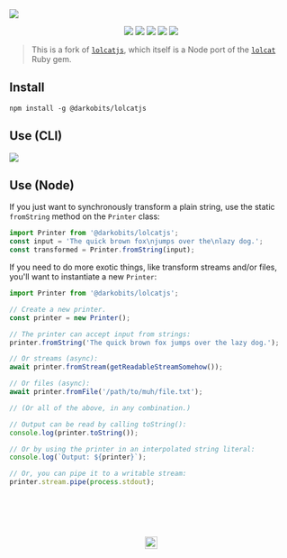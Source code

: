 <a href="#top" id="top">
  <img src="https://user-images.githubusercontent.com/441546/128600690-29ef818e-dd09-4a83-b7e3-2d0c9f6513ca.png">
</a>
<p align="center">
  <a href="https://www.npmjs.com/package/@darkobits/lolcatjs"><img src="https://img.shields.io/npm/v/@darkobits/lolcatjs.svg?style=flat-square"></a>
  <a href="https://github.com/darkobits/lolcatjs/actions?query=workflow%3Aci"><img src="https://img.shields.io/github/workflow/status/darkobits/lolcatjs/ci/master?style=flat-square"></a>
  <a href="https://depfu.com/github/darkobits/lolcatjs"><img src="https://img.shields.io/depfu/darkobits/lolcatjs?style=flat-square"></a>
  <a href="https://bundlephobia.com/package/@darkobits/lolcatjs"><img src="https://img.shields.io/bundlephobia/minzip/@darkobits/lolcatjs?label=size&style=flat-square"></a>
  <a href="https://conventionalcommits.org"><img src="https://img.shields.io/static/v1?label=commits&message=conventional&style=flat-square&color=398AFB"></a>
</p>

> This is a fork of [`lolcatjs`](https://github.com/robertboloc/lolcatjs), which itself is a Node port of the [`lolcat`](https://github.com/busyloop/lolcat) Ruby gem.

## Install

```
npm install -g @darkobits/lolcatjs
```

## Use (CLI)

![](https://user-images.githubusercontent.com/441546/46057579-2d15bb00-c10b-11e8-9cb4-d72053db041e.jpg)

## Use (Node)

If you just want to synchronously transform a plain string, use the static `fromString` method on the `Printer` class:

```js
import Printer from '@darkobits/lolcatjs';
const input = 'The quick brown fox\njumps over the\nlazy dog.';
const transformed = Printer.fromString(input);
```

If you need to do more exotic things, like transform streams and/or files, you'll want to instantiate a new `Printer`:

```js
import Printer from '@darkobits/lolcatjs';

// Create a new printer.
const printer = new Printer();

// The printer can accept input from strings:
printer.fromString('The quick brown fox jumps over the lazy dog.');

// Or streams (async):
await printer.fromStream(getReadableStreamSomehow());

// Or files (async):
await printer.fromFile('/path/to/muh/file.txt');

// (Or all of the above, in any combination.)

// Output can be read by calling toString():
console.log(printer.toString());

// Or by using the printer in an interpolated string literal:
console.log(`Output: ${printer}`);

// Or, you can pipe it to a writable stream:
printer.stream.pipe(process.stdout);
```

## &nbsp;
<p align="center">
  <br>
  <img width="22" height="22" src="https://cloud.githubusercontent.com/assets/441546/25318539/db2f4cf2-2845-11e7-8e10-ef97d91cd538.png">
</p>
